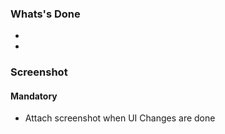 ### Whats's Done

- 
- 






### Screenshot

#### Mandatory

- Attach screenshot when UI Changes are done



